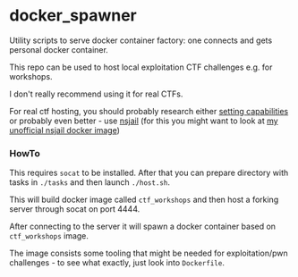 # docker_spawner
Utility scripts to serve docker container factory: one connects and gets personal docker container.

This repo can be used to host local exploitation CTF challenges e.g. for workshops.

I don't really recommend using it for real CTFs.

For real ctf hosting, you should probably research either [setting capabilities](https://docs.docker.com/engine/reference/run/#runtime-privilege-and-linux-capabilities) or probably even better - use [nsjail](https://github.com/google/nsjail) (for this you might want to look at [my unofficial nsjail docker image](https://hub.docker.com/r/disconnect3d/nsjail/))

### HowTo

This requires `socat` to be installed. After that you can prepare directory with tasks in `./tasks` and then launch `./host.sh`.

This will build docker image called `ctf_workshops` and then host a forking server through socat on port 4444.

After connecting to the server it will spawn a docker container based on `ctf_workshops` image.

The image consists some tooling that might be needed for exploitation/pwn challenges - to see what exactly, just look into `Dockerfile`.
